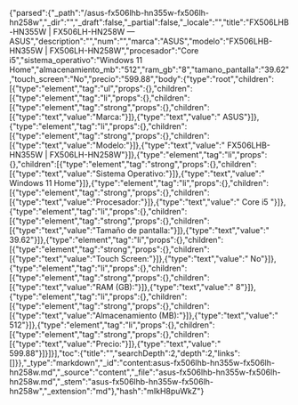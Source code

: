 {"parsed":{"_path":"/asus-fx506lhb-hn355w-fx506lh-hn258w","_dir":"","_draft":false,"_partial":false,"_locale":"","title":"FX506LHB-HN355W | FX506LH-HN258W — ASUS","description":"","num":"","marca":"ASUS","modelo":"FX506LHB-HN355W | FX506LH-HN258W","procesador":"Core i5","sistema_operativo":"Windows 11 Home","almacenamiento_mb":"512","ram_gb":"8","tamano_pantalla":"39.62","touch_screen":"No","precio":"599.88","body":{"type":"root","children":[{"type":"element","tag":"ul","props":{},"children":[{"type":"element","tag":"li","props":{},"children":[{"type":"element","tag":"strong","props":{},"children":[{"type":"text","value":"Marca:"}]},{"type":"text","value":" ASUS"}]},{"type":"element","tag":"li","props":{},"children":[{"type":"element","tag":"strong","props":{},"children":[{"type":"text","value":"Modelo:"}]},{"type":"text","value":" FX506LHB-HN355W | FX506LH-HN258W"}]},{"type":"element","tag":"li","props":{},"children":[{"type":"element","tag":"strong","props":{},"children":[{"type":"text","value":"Sistema Operativo:"}]},{"type":"text","value":" Windows 11 Home"}]},{"type":"element","tag":"li","props":{},"children":[{"type":"element","tag":"strong","props":{},"children":[{"type":"text","value":"Procesador:"}]},{"type":"text","value":" Core i5 "}]},{"type":"element","tag":"li","props":{},"children":[{"type":"element","tag":"strong","props":{},"children":[{"type":"text","value":"Tamaño de pantalla:"}]},{"type":"text","value":" 39.62"}]},{"type":"element","tag":"li","props":{},"children":[{"type":"element","tag":"strong","props":{},"children":[{"type":"text","value":"Touch Screen:"}]},{"type":"text","value":" No"}]},{"type":"element","tag":"li","props":{},"children":[{"type":"element","tag":"strong","props":{},"children":[{"type":"text","value":"RAM (GB):"}]},{"type":"text","value":" 8"}]},{"type":"element","tag":"li","props":{},"children":[{"type":"element","tag":"strong","props":{},"children":[{"type":"text","value":"Almacenamiento (MB):"}]},{"type":"text","value":" 512"}]},{"type":"element","tag":"li","props":{},"children":[{"type":"element","tag":"strong","props":{},"children":[{"type":"text","value":"Precio:"}]},{"type":"text","value":" 599.88"}]}]}],"toc":{"title":"","searchDepth":2,"depth":2,"links":[]}},"_type":"markdown","_id":"content:asus-fx506lhb-hn355w-fx506lh-hn258w.md","_source":"content","_file":"asus-fx506lhb-hn355w-fx506lh-hn258w.md","_stem":"asus-fx506lhb-hn355w-fx506lh-hn258w","_extension":"md"},"hash":"mIkH8puWkZ"}